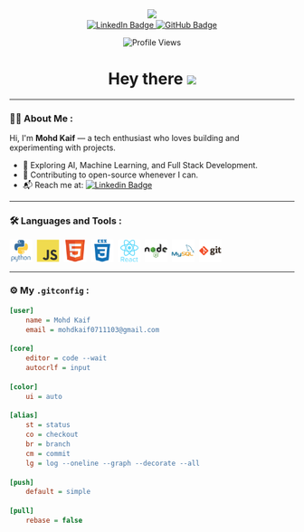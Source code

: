 <div id="header" align="center">
  <img src="https://media.giphy.com/media/M9gbBd9nbDrOTu1Mqx/giphy.gif" width="100"/>
</div>

<div id="badges" align="center">
  <a href="https://www.linkedin.com/in/mohdkaif07/">
    <img src="https://img.shields.io/badge/LinkedIn-blue?style=for-the-badge&logo=linkedin&logoColor=white" alt="LinkedIn Badge"/>
  </a>
  <a href="https://github.com/lowbare3">
    <img src="https://img.shields.io/badge/GitHub-black?style=for-the-badge&logo=github&logoColor=white" alt="GitHub Badge"/>
  </a>
</div>

<p align="center">
  <img src="https://komarev.com/ghpvc/?username=lowbare3&style=flat-square&color=blue" alt="Profile Views"/>
</p>

<h1 align="center">
  Hey there
  <img src="https://media.giphy.com/media/hvRJCLFzcasrR4ia7z/giphy.gif" width="30px"/>
</h1>

---

### 👨‍💻 About Me :
Hi, I'm **Mohd Kaif** — a tech enthusiast who loves building and experimenting with projects.

- 🚀 Exploring AI, Machine Learning, and Full Stack Development.
- 🔭 Contributing to open-source whenever I can.
- 📬 Reach me at: [![Linkedin Badge](https://img.shields.io/badge/-MohdKaif-blue?style=flat&logo=Linkedin&logoColor=white)](https://www.linkedin.com/in/mohdkaif07/)

---

### 🛠 Languages and Tools :
<div>
  <img src="https://github.com/devicons/devicon/blob/master/icons/python/python-original-wordmark.svg" title="Python" alt="Python" width="40" height="40"/>&nbsp;
  <img src="https://github.com/devicons/devicon/blob/master/icons/javascript/javascript-original.svg" title="JavaScript" alt="JavaScript" width="40" height="40"/>&nbsp;
  <img src="https://github.com/devicons/devicon/blob/master/icons/html5/html5-original.svg" title="HTML5" alt="HTML" width="40" height="40"/>&nbsp;
  <img src="https://github.com/devicons/devicon/blob/master/icons/css3/css3-plain-wordmark.svg" title="CSS3" alt="CSS" width="40" height="40"/>&nbsp;
  <img src="https://github.com/devicons/devicon/blob/master/icons/react/react-original-wordmark.svg" title="React" alt="React" width="40" height="40"/>&nbsp;
  <img src="https://github.com/devicons/devicon/blob/master/icons/nodejs/nodejs-original-wordmark.svg" title="NodeJS" alt="NodeJS" width="40" height="40"/>&nbsp;
  <img src="https://github.com/devicons/devicon/blob/master/icons/mysql/mysql-original-wordmark.svg" title="MySQL" alt="MySQL" width="40" height="40"/>&nbsp;
  <img src="https://github.com/devicons/devicon/blob/master/icons/git/git-original-wordmark.svg" title="Git" alt="Git" width="40" height="40"/>&nbsp;
</div>

---

### ⚙️ My `.gitconfig` :
```ini
[user]
    name = Mohd Kaif
    email = mohdkaif0711103@gmail.com

[core]
    editor = code --wait
    autocrlf = input

[color]
    ui = auto

[alias]
    st = status
    co = checkout
    br = branch
    cm = commit
    lg = log --oneline --graph --decorate --all

[push]
    default = simple

[pull]
    rebase = false

